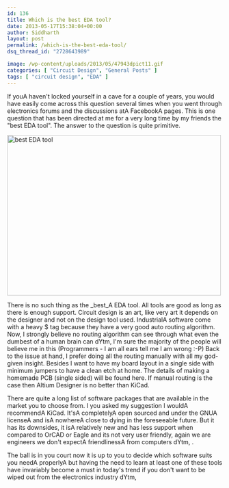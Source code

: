 ```yaml
---
id: 136
title: Which is the best EDA tool?
date: 2013-05-17T15:38:04+00:00
author: Siddharth
layout: post
permalink: /which-is-the-best-eda-tool/
dsq_thread_id: "2728643989"

image: /wp-content/uploads/2013/05/47943dpict11.gif
categories: [ "Circuit Design", "General Posts" ]
tags: [ "circuit design", "EDA" ]
---
```


If youA haven't locked yourself in a cave for a couple of years, you would have easily come across this question several times when you went through electronics forums and the discussions atA FacebookA pages. This is one question that has been directed at me for a very long time by my friends the "best EDA tool". The answer to the question is quite primitive.

[<img class="aligncenter size-full wp-image-224" alt="best EDA tool" src="/images/posts/2013/05/47943dpict11.gif" width="500" height="375" srcset="/images/posts/2013/05/47943dpict11.gif 500w, /images/posts/2013/05/47943dpict11-300x225.gif 300w" sizes="(max-width: 500px) 100vw, 500px" />](/images/posts/2013/05/47943dpict11.gif)

There is no such thing as the _best_A EDA tool. All tools are good as long as there is enough support. Circuit design is an art, like very art it depends on the designer and not on the design tool used. IndustrialA software come with a heavy $ tag because they have a very good auto routing algorithm. Now, I strongly believe no routing algorithm can see through what even the dumbest of a human brain can dYtm, I'm sure the majority of the people will believe me in this (Programmers - I am all ears tell me I am wrong :-P) Back to the issue at hand, I prefer doing all the routing manually with all my god-given insight. Besides I want to have my board layout in a single side with minimum jumpers to have a clean etch at home. The details of making a homemade PCB (single sided) will be found here. If manual routing is the case then Altium Designer is no better than KiCad.

There are quite a long list of software packages that are available in the market you to choose from. I you asked my suggestion I wouldA recommendA KiCad. It'sA completelyA open sourced and under the GNUA licenseA and isA nowhereA close to dying in the foreseeable future. But it has its downsides, it isA relatively new and has less support when compared to OrCAD or Eagle and its not very user friendly, again we are engineers we don't expectA friendlinessA from computers dYtm, .

The ball is in you court now it is up to you to decide which software suits you needA properlyA but having the need to learn at least one of these tools have invariably become a must in today's trend if you don't want to be wiped out from the electronics industry dYtm,